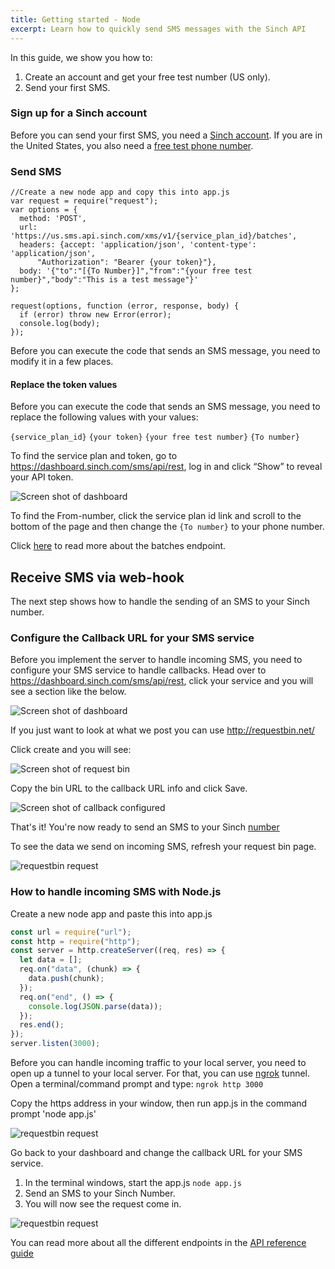 ```yaml
---
title: Getting started - Node
excerpt: Learn how to quickly send SMS messages with the Sinch API
---
```

In this guide, we show you how to:

1. Create an account and get your free test number (US only).
2. Send your first SMS.

### Sign up for a Sinch account

Before you can send your first SMS, you need a [Sinch
account](https://dashboard.sinch.com/signup). If you are in the United States, you also need a [free test phone number](https://dashboard.sinch.com/numbers/your-numbers/numbers).

### Send SMS

```nodejs NodeJS
//Create a new node app and copy this into app.js
var request = require("request");
var options = {
  method: 'POST',
  url: 'https://us.sms.api.sinch.com/xms/v1/{service_plan_id}/batches',
  headers: {accept: 'application/json', 'content-type': 'application/json',
      "Authorization": "Bearer {your token}"},
  body: '{"to":"[{To Number}]","from":"{your free test number}","body":"This is a test message"}'
};

request(options, function (error, response, body) {
  if (error) throw new Error(error);
  console.log(body);
});
```

Before you can execute the code that sends an SMS message, you need to modify it in a few places.

#### Replace the token values

Before you can execute the code that sends an SMS message, you need to replace the following values with your values:

`{service_plan_id}`
`{your token}`
`{your free test number}`
`{To number}`

To find the service plan and token, go to https://dashboard.sinch.com/sms/api/rest, log in and click “Show” to reveal your API token.


![Screen shot of dashboard](images\sms-callback-url.png)

To find the From-number, click the service plan id link and scroll to the bottom of the page and then change the `{To number}` to your phone number.

Click [here](https://developers.sinch.com/reference/#sendsms) to read more about the batches endpoint.

## Receive SMS via web-hook  

The next step shows how to handle the sending of an SMS to your Sinch number.

### Configure the Callback URL for your SMS service

Before you implement the server to handle incoming SMS, you need to configure your SMS service to handle callbacks. Head over to https://dashboard.sinch.com/sms/api/rest, click your service and you will see a section like the below.

![Screen shot of dashboard](images\sms-callback-url.png)

If you just want to look at what we post you can use http://requestbin.net/

Click create and you will see:

![Screen shot of request bin](images\requestbin.png)

Copy the bin URL to the callback URL info and click Save.

![Screen shot of callback configured](images\callbackurlconfigured.png)

That's it! You're now ready to send an SMS to your Sinch [number](https://dashboard.sinch.com/numbers/your-numbers/numbers)

To see the data we send on incoming SMS, refresh your request bin page.

![requestbin request](images\requestbin-request.png)

### How to handle incoming SMS with Node.js

Create a new node app and paste this into app.js

```javascript
const url = require("url");
const http = require("http");
const server = http.createServer((req, res) => {
  let data = [];
  req.on("data", (chunk) => {
    data.push(chunk);
  });
  req.on("end", () => {
    console.log(JSON.parse(data));
  });
  res.end();
});
server.listen(3000);
```

Before you can handle incoming traffic to your local server, you need to open up a tunnel to your local server. For that, you can use [ngrok](https://ngrok.com/) tunnel. Open a terminal/command prompt and type: `ngrok http 3000`

Copy the https address in your window, then run app.js in the command prompt 'node app.js'

![requestbin request](images\ngrok.png)

Go back to your dashboard and change the callback URL for your SMS service.

1. In the terminal windows, start the app.js `node app.js`
2. Send an SMS to your Sinch Number.
3. You will now see the request come in.

![requestbin request](images\noderesponse.png)

You can read more about all the different endpoints in the [API reference guide](https://developers.sinch.com/reference)

